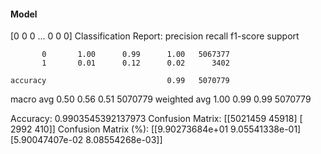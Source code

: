 #### Model
[0 0 0 ... 0 0 0]
Classification Report:
              precision    recall  f1-score   support

           0       1.00      0.99      1.00   5067377
           1       0.01      0.12      0.02      3402

    accuracy                           0.99   5070779
   macro avg       0.50      0.56      0.51   5070779
weighted avg       1.00      0.99      0.99   5070779

Accuracy: 0.9903545392137973
Confusion Matrix:
[[5021459   45918]
 [   2992     410]]
Confusion Matrix (%):
[[9.90273684e+01 9.05541338e-01]
 [5.90047407e-02 8.08554268e-03]]
